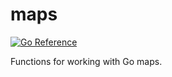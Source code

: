 # maps

[![Go Reference](https://pkg.go.dev/badge/github.com/andreas19/maps.svg)](https://pkg.go.dev/github.com/andreas19/maps)

Functions for working with Go maps.
